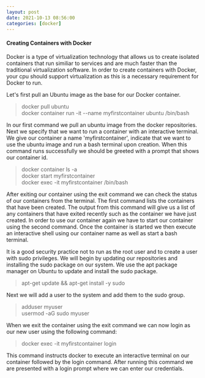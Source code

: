 ```yaml
---
layout: post
date: 2021-10-13 08:56:00
categories: [docker]
---
```


<h4>Creating Containers with Docker</h4>

Docker is a type of virtualization technology that allows us to create isolated containers that run similiar to services
and are much faster than the traditional virtualization software.  In order to create containers with Docker, your cpu should
support virtualization as this is a necessary requirement for Docker to run.

Let's first pull an Ubuntu image as the base for our Docker container.
<blockquote>
docker pull ubuntu
<br>docker container run -it --name myfirstcontainer ubuntu /bin/bash
</blockquote>

In our first command we pull an ubuntu image from the docker repositories.  Next we specify that we want to run a container
with an interactive terminal.  We give our container a name 'myfirstcontainer', indicate that we want to use the
ubuntu image and run a bash terminal upon creation.  When this command runs successfully we should be greeted with a prompt
that shows our container id.

<blockquote>
docker container ls -a
<br>docker start myfirstcontainer
<br>docker exec -it myfirstcontainer /bin/bash
</blockquote>

After exiting our container using the exit command we can check the status of our containers from the terminal. The first
command lists the containers that have been created.  The output from this command  will give us a list of any
containers that have exited recently such as the container we have just created.  In order to use our container again we 
have to start our container using the second command.  Once the container is started we then execute an interactive shell using our container name as well as start a bash terminal.

It is a good security practice not to run as the root user and to create a user with sudo privileges.  We will begin by updating our repositories
and installing the sudo package on our system.  We use the apt package manager on Ubuntu to update and install the sudo package.

<blockquote>
apt-get update && apt-get install -y sudo
</blockquote>

Next we will add a user to the system and add them to the sudo group.

<blockquote>
adduser myuser
<br>usermod -aG sudo myuser
</blockquote>

When we exit the container using the exit command we can now login as our new user using the following command:

<blockquote>
docker exec -it myfirstcontainer login
</blockquote>

This command instructs docker to execute an interactive terminal on our container followed by the login command.  After running
this command we are presented with a login prompt where we can enter our credentials.
